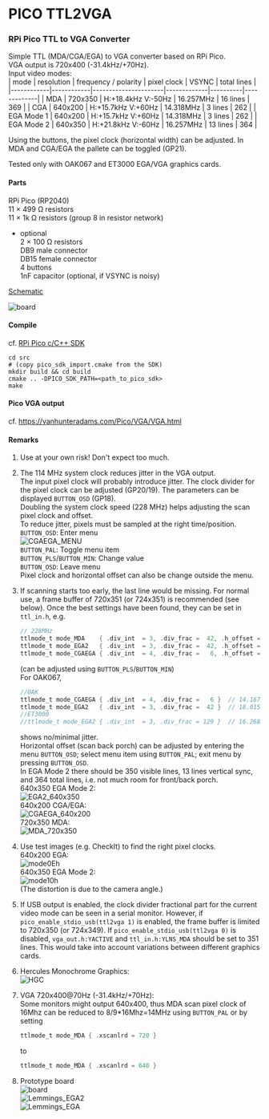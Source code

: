 PICO TTL2VGA
==

### RPi Pico  TTL to VGA Converter  

Simple TTL (MDA/CGA/EGA) to VGA converter based on RPi Pico.<br />
VGA output is 720x400 (-31.4kHz/+70Hz).<br />
Input video modes:<br />
| mode       | resolution | frequency / polarity | pixel clock | VSYNC    | total lines |
|------------|------------|----------------------|-------------|----------|-------------|
| MDA        | 720x350    | H:+18.4kHz  V:-50Hz  |  16.257MHz  | 16 lines |   369       |
| CGA        | 640x200    | H:+15.7kHz  V:+60Hz  |  14.318MHz  |  3 lines |   262       |
| EGA Mode 1 | 640x200    | H:+15.7kHz  V:+60Hz  |  14.318MHz  |  3 lines |   262       |
| EGA Mode 2 | 640x350    | H:+21.8kHz  V:-60Hz  |  16.257MHz  | 13 lines |   364       |

Using the buttons, the pixel clock (horizontal width) can be adjusted.
In MDA and CGA/EGA the pallete can be toggled (GP21).

Tested only with OAK067 and ET3000 EGA/VGA graphics cards.

#### Parts

  RPi Pico (RP2040)<br />
  11 $\times$ 499 &Omega; resistors<br />
  11 $\times$ 1k &Omega; resistors (group 8 in resistor network)<br />
  * optional<br />
    2 $\times$ 100 &Omega; resistors<br />
    DB9 male connector<br />
    DB15 female connector<br />
    4 buttons<br />
    1nF capacitor (optional, if VSYNC is noisy)

[Schematic](pico_ttl2vga.pdf)

![board](pico_ttl2vga.jpg)

#### Compile

  cf. [RPi Pico c/C++ SDK](https://github.com/raspberrypi/pico-sdk)
  ```
  cd src
  # (copy pico_sdk_import.cmake from the SDK)
  mkdir build && cd build
  cmake .. -DPICO_SDK_PATH=<path_to_pico_sdk>
  make
  ```

#### Pico VGA output

  cf. https://vanhunteradams.com/Pico/VGA/VGA.html<br />

#### Remarks

1. Use at your own risk! Don't expect too much.

2. The 114 MHz system clock reduces jitter in the VGA output.<br />
   The input pixel clock will probably introduce jitter. The clock divider for the pixel clock can be adjusted (GP20/19). The parameters can be displayed `BUTTON_OSD` (GP18).<br />
   Doubling the system clock speed (228 MHz) helps adjusting the scan pixel clock and offset.<br />
   To reduce jitter, pixels must be sampled at the right time/position.<br />
   `BUTTON_OSD`: Enter menu<br />
   ![CGAEGA_MENU](cgaega_menu_600.jpg)<br />
   `BUTTON_PAL`: Toggle menu item<br />
   `BUTTON_PLS`/`BUTTON_MIN`: Change value<br />
   `BUTTON_OSD`: Leave menu<br />
   Pixel clock and horizontal offset can also be change outside the menu.

3. If scanning starts too early, the last line would be missing. For normal use, a frame buffer of 720x351 (or 724x351) is recommended (see below). Once the best settings have been found, they can be set in `ttl_in.h`, e.g.
   ```C
   // 228MHz
   ttlmode_t mode_MDA    { .div_int  = 3, .div_frac =  42, .h_offset =  357 }
   ttlmode_t mode_EGA2   { .div_int  = 3, .div_frac =  42, .h_offset =  346 }
   ttlmode_t mode_CGAEGA { .div_int  = 4, .div_frac =   6, .h_offset = 1027 }
   ```
   (can be adjusted using `BUTTON_PLS`/`BUTTON_MIN`)<br />
   For OAK067,
   ```C
   //OAK
   ttlmode_t mode_CGAEGA { .div_int  = 4, .div_frac =   6 }  // 14.167MHz
   ttlmode_t mode_EGA2   { .div_int  = 3, .div_frac =  42 }  // 18.015MHz (18.015*640/720=16.013)
   //ET3000
   //ttlmode_t mode_EGA2 { .div_int  = 3, .div_frac = 129 }  // 16.268MHz
   ```
   shows no/minimal jitter.<br />
   Horizontal offset (scan back porch) can be adjusted by entering the menu `BUTTON_OSD`; select menu item using `BUTTON_PAL`; exit menu by pressing `BUTTON_OSD`.<br />
   In EGA Mode 2 there should be 350 visible lines, 13 lines vertical sync, and 364 total lines, i.e. not much room for front/back porch.<br />
   640x350 EGA Mode 2:<br />
   ![EGA2_640x350](EGA2_640x350.png)<br />
   640x200 CGA/EGA:<br />
   ![CGAEGA_640x200](CGAEGA_640x200.png)<br />
   720x350 MDA:<br />
   ![MDA_720x350](MDA_720x350.png)<br />

4. Use test images (e.g. CheckIt) to find the right pixel clocks.<br />
   640x200 EGA:<br />
   ![mode0Eh](640x200_mode0Eh.jpg)<br />
   640x350 EGA Mode 2:<br />
   ![mode10h](640x350_mode10h.jpg)<br />
   (The distortion is due to the camera angle.)

5. If USB output is enabled, the clock divider fractional part for the current video mode can be seen in a serial monitor. However, if `pico_enable_stdio_usb(ttl2vga 1)` is enabled, the frame buffer is limited to 720x350 (or 724x349).
   If `pico_enable_stdio_usb(ttl2vga 0)` is disabled, `vga_out.h:YACTIVE` and `ttl_in.h:YLNS_MDA` should be set to 351 lines. This would take into account variations between different graphics cards.

6. Hercules Monochrome Graphics:<br />
   ![HGC](hgc2vga.jpg)<br />

7. VGA 720x400@70Hz (-31.4kHz/+70Hz):<br />
   Some monitors might output 640x400, thus MDA scan pixel clock of 16Mhz can be reduced to 8/9*16Mhz=14MHz using `BUTTON_PAL` or by setting
   ```C
   ttlmode_t mode_MDA { .xscanlrd = 720 }
   ```
   to
   ```C
   ttlmode_t mode_MDA { .xscanlrd = 640 }
   ```

8. Prototype board<br />
   ![board](pico_ttl2vga_protopcb1_k.jpg)<br />
   ![Lemmings_EGA2](lem1ega2.jpg)<br />
   ![Lemmings_EGA](lem2ega.jpg)<br />

